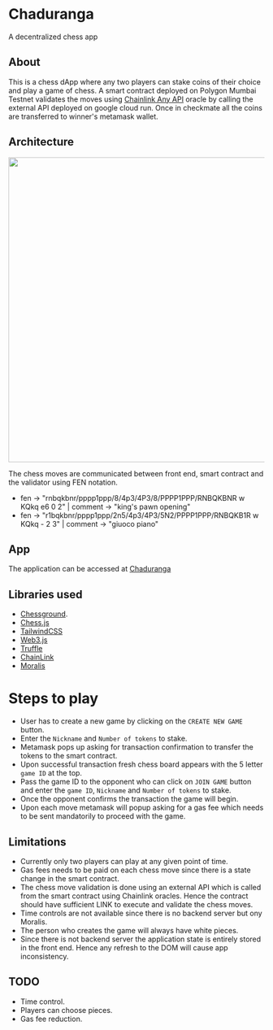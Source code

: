 # Chaduranga

A decentralized chess app

## About

This is a chess dApp where any two players can stake coins of their choice and play a game of chess. A smart contract deployed on Polygon Mumbai Testnet validates the moves using [Chainlink Any API](https://docs.chain.link/docs/request-and-receive-data/) oracle by calling the external API deployed on google cloud run. Once in checkmate all the coins are transferred to winner's metamask wallet.

## Architecture

<img src="https://github.com/Abhijith002/chadurangamoralis/blob/210f9d5f1da780cd54cfd8c0d5e26f371fa3fad1/Diagram.png" width="600px" />

The chess moves are communicated between front end, smart contract and the validator using FEN notation.

- fen -> "rnbqkbnr/pppp1ppp/8/4p3/4P3/8/PPPP1PPP/RNBQKBNR w KQkq e6 0 2" | comment -> "king's pawn opening"
- fen -> "r1bqkbnr/pppp1ppp/2n5/4p3/4P3/5N2/PPPP1PPP/RNBQKB1R w KQkq - 2 3" | comment -> "giuoco piano"

## App

The application can be accessed at [Chaduranga](https://chaduranga-1296a.web.app/)

## Libraries used

- [Chessground](https://github.com/ruilisi/react-chessground).
- [Chess.js](https://github.com/jhlywa/chess.js/blob/master/README.md)
- [TailwindCSS](https://tailwindcss.com/)
- [Web3.js](https://web3js.readthedocs.io/en/v1.5.2/)
- [Truffle](https://trufflesuite.com/)
- [ChainLink](https://github.com/smartcontractkit/chainlink/tree/master/contracts)
- [Moralis](https://docs.moralis.io/)

# Steps to play

- User has to create a new game by clicking on the `CREATE NEW GAME` button.
- Enter the `Nickname` and `Number of tokens` to stake.
- Metamask pops up asking for transaction confirmation to transfer the tokens to the smart contract.
- Upon successful transaction fresh chess board appears with the 5 letter `game ID` at the top.
- Pass the game ID to the opponent who can click on `JOIN GAME` button and enter the `game ID`, `Nickname` and `Number of tokens` to stake.
- Once the opponent confirms the transaction the game will begin.
- Upon each move metamask will popup asking for a gas fee which needs to be sent mandatorily to proceed with the game.

## Limitations

- Currently only two players can play at any given point of time.
- Gas fees needs to be paid on each chess move since there is a state change in the smart contract.
- The chess move validation is done using an external API which is called from the smart contract using Chainlink oracles. Hence the contract should have sufficient LINK to execute and validate the chess moves.
- Time controls are not available since there is no backend server but ony Moralis.
- The person who creates the game will always have white pieces.
- Since there is not backend server the application state is entirely stored in the front end. Hence any refresh to the DOM will cause app inconsistency.

## TODO

- Time control.
- Players can choose pieces.
- Gas fee reduction.
